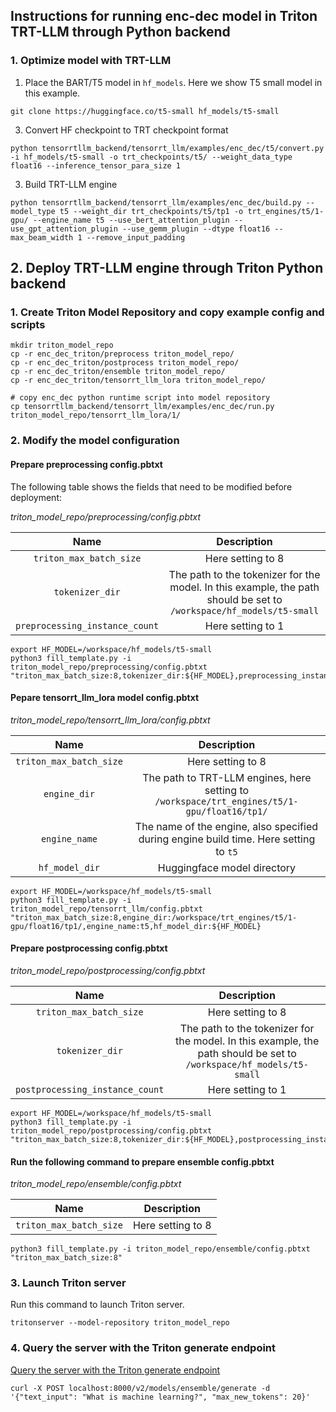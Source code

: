 ## Instructions for running enc-dec model in Triton TRT-LLM through Python backend

### 1. Optimize model with TRT-LLM
1. Place the BART/T5 model in `hf_models`. Here we show T5 small model in this example.
```
git clone https://huggingface.co/t5-small hf_models/t5-small
```


3. Convert HF checkpoint to TRT checkpoint format
```
python tensorrtllm_backend/tensorrt_llm/examples/enc_dec/t5/convert.py -i hf_models/t5-small -o trt_checkpoints/t5/ --weight_data_type float16 --inference_tensor_para_size 1
```

3. Build TRT-LLM engine
```
python tensorrtllm_backend/tensorrt_llm/examples/enc_dec/build.py --model_type t5 --weight_dir trt_checkpoints/t5/tp1 -o trt_engines/t5/1-gpu/ --engine_name t5 --use_bert_attention_plugin --use_gpt_attention_plugin --use_gemm_plugin --dtype float16 --max_beam_width 1 --remove_input_padding
```

## 2. Deploy TRT-LLM engine through Triton Python backend
### 1. Create Triton Model Repository and copy example config and scripts
```
mkdir triton_model_repo
cp -r enc_dec_triton/preprocess triton_model_repo/
cp -r enc_dec_triton/postprocess triton_model_repo/
cp -r enc_dec_triton/ensemble triton_model_repo/
cp -r enc_dec_triton/tensorrt_llm_lora triton_model_repo/

# copy enc_dec python runtime script into model repository
cp tensorrtllm_backend/tensorrt_llm/examples/enc_dec/run.py triton_model_repo/tensorrt_llm_lora/1/
```

### 2. Modify the model configuration
#### Prepare preprocessing config.pbtxt
The following table shows the fields that need to be modified before deployment:

*triton_model_repo/preprocessing/config.pbtxt*

| Name | Description
| :----------------------: | :-----------------------------: |
| `triton_max_batch_size` | Here setting to 8 |
| `tokenizer_dir` | The path to the tokenizer for the model. In this example, the path should be set to `/workspace/hf_models/t5-small`|
| `preprocessing_instance_count` | Here setting to 1 |


```
export HF_MODEL=/workspace/hf_models/t5-small
python3 fill_template.py -i triton_model_repo/preprocessing/config.pbtxt "triton_max_batch_size:8,tokenizer_dir:${HF_MODEL},preprocessing_instance_count:1"
```
#### Pepare tensorrt_llm_lora model config.pbtxt

*triton_model_repo/tensorrt_llm_lora/config.pbtxt*

| Name | Description
| :----------------------: | :-----------------------------: |
| `triton_max_batch_size` | Here setting to 8 |
| `engine_dir` | The path to TRT-LLM engines, here setting to `/workspace/trt_engines/t5/1-gpu/float16/tp1/`|
| `engine_name` | The name of the engine, also specified during engine build time. Here setting to `t5` |
| `hf_model_dir` | Huggingface model directory |


```
export HF_MODEL=/workspace/hf_models/t5-small
python3 fill_template.py -i triton_model_repo/tensorrt_llm/config.pbtxt "triton_max_batch_size:8,engine_dir:/workspace/trt_engines/t5/1-gpu/float16/tp1/,engine_name:t5,hf_model_dir:${HF_MODEL}
```

#### Prepare postprocessing config.pbtxt

*triton_model_repo/postprocessing/config.pbtxt*

| Name | Description
| :----------------------: | :-----------------------------: |
| `triton_max_batch_size` | Here setting to 8 |
| `tokenizer_dir` | The path to the tokenizer for the model. In this example, the path should be set to `/workspace/hf_models/t5-small`|
| `postprocessing_instance_count` | Here setting to 1 |

```
export HF_MODEL=/workspace/hf_models/t5-small
python3 fill_template.py -i triton_model_repo/postprocessing/config.pbtxt "triton_max_batch_size:8,tokenizer_dir:${HF_MODEL},postprocessing_instance_count:1"
```

#### Run the following command to prepare ensemble config.pbtxt
*triton_model_repo/ensemble/config.pbtxt*

| Name | Description
| :----------------------: | :-----------------------------: |
| `triton_max_batch_size` | Here setting to 8 |

```
python3 fill_template.py -i triton_model_repo/ensemble/config.pbtxt "triton_max_batch_size:8"
```

### 3. Launch Triton server

Run this command to launch Triton server.

```
tritonserver --model-repository triton_model_repo  
```

### 4. Query the server with the Triton generate endpoint
[Query the server with the Triton generate endpoint](https://github.com/triton-inference-server/tensorrtllm_backend#query-the-server-with-the-triton-generate-endpoint)

```
curl -X POST localhost:8000/v2/models/ensemble/generate -d '{"text_input": "What is machine learning?", "max_new_tokens": 20}'
```






















